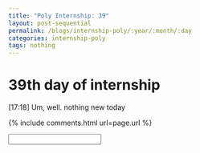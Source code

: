 ```yaml
---
title: "Poly Internship: 39"
layout: post-sequential
permalink: /blogs/internship-poly/:year/:month/:day
categories: internship-poly
tags: nothing
---
```

# 39th day of internship

<span class="timestamp">[17:18]</span> Um, well. nothing new today 


{% include comments.html url=page.url %}

<input id="password-input" type="password" class="text-secret" onkeyup="unlock()" autocomplete="off">

<span class="disable-selection" id="truth" style="display:block;"></span>